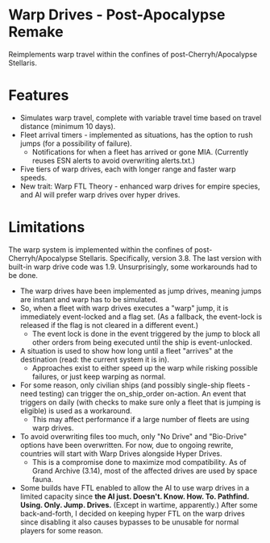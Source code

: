 # Warp Drives - Post-Apocalypse Remake
Reimplements warp travel within the confines of post-Cherryh/Apocalypse Stellaris.

# Features
* Simulates warp travel, complete with variable travel time based on travel distance (minimum 10 days).
* Fleet arrival timers - implemented as situations, has the option to rush jumps (for a possibility of failure).
    * Notifications for when a fleet has arrived or gone MIA. (Currently reuses ESN alerts to avoid overwriting alerts.txt.)
* Five tiers of warp drives, each with longer range and faster warp speeds.
* New trait: Warp FTL Theory - enhanced warp drives for empire species, and AI will prefer warp drives over hyper drives.

# Limitations
The warp system is implemented within the confines of post-Cherryh/Apocalypse Stellaris. Specifically, version 3.8. The last version with built-in warp drive code was 1.9. Unsurprisingly, some workarounds had to be done.
* The warp drives have been implemented as jump drives, meaning jumps are instant and warp has to be simulated.
* So, when a fleet with warp drives executes a "warp" jump, it is immediately event-locked and a flag set. (As a fallback, the event-lock is released if the flag is not cleared in a different event.)
    * The event lock is done in the event triggered by the jump to block all other orders from being executed until the ship is event-unlocked.
* A situation is used to show how long until a fleet "arrives" at the destination (read: the current system it is in).
    * Approaches exist to either speed up the warp while risking possible failures, or just keep warping as normal.
* For some reason, only civilian ships (and possibly single-ship fleets - need testing) can trigger the on_ship_order on-action. An event that triggers on daily (with checks to make sure only a fleet that is jumping is eligible) is used as a workaround.
    * This may affect performance if a large number of fleets are using warp drives.
* To avoid overwriting files too much, only "No Drive" and "Bio-Drive" options have been overwritten. For now, due to ongoing rewrite, countries will start with Warp Drives alongside Hyper Drives.
    * This is a compromise done to maximize mod compatibility. As of Grand Archive (3.14), most of the affected drives are used by space fauna.
* Some builds have FTL enabled to allow the AI to use warp drives in a limited capacity since **the AI just. Doesn't. Know. How. To. Pathfind. Using. Only. Jump. Drives.** (Except in wartime, apparently.) After some back-and-forth, I decided on keeping hyper FTL on the warp drives since disabling it also causes bypasses to be unusable for normal players for some reason.
